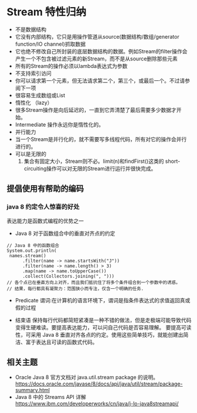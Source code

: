 # Stream 特性归纳
* 不是数据结构
* 它没有内部结构，它只是用操作管道从source(数据结构/数组/generator function/IO channel)抓取数据
* 它也绝不修改自己所封装的底层数据结构的数据。例如Stream的filter操作会产生一个不包含被过滤元素的新Stream，而不是从source删除那些元素
* 所有的Stream的操作必须以lambda表达式为参数
* 不支持索引访问
* 你可以请求第一个元素，但无法请求第二个，第三个，或最后一个。不过请参阅下一项
* 很容易生成数组或List
* 惰性化 （lazy）
* 很多Stream操作是向后延迟的，一直到它弄清楚了最后需要多少数据才开始。
* Intermediate 操作永远你是惰性化的。
* 并行能力
* 当一个Stream是并行化的，就不需要写多线程代码，所有对它的操作会并行进行的。
* 可以是无限的
    1. 集合有固定大小，Stream则不必。limit(n)和findFirst()这类的 short-circuiting操作可以对无限的Stream进行运行并很快完成。
    


## 提倡使用有帮助的编码
### java 8 约定令人惊喜的好处 
表达能力是函数式编程的优势之一
* Java 8 对于函数组合中的垂直对齐点的约定
```
// Java 8 中的函数组合
System.out.println(
 names.stream()
      .filter(name -> name.startsWith("J"))
      .filter(name -> name.length() > 3)
      .map(name -> name.toUpperCase())
      .collect(Collectors.joining(", ")))
// 各个点已在垂直方向上对齐，而且我们抵抗住了将多个条件组合到一个参数中的诱惑。
// 结果，每行都具有凝聚力：范围狭小而专注，仅含一个明确的任务.
```


* Predicate 谓词:在计算机的语言环境下，谓词是指条件表达式的求值返回真或假的过程


*  结束语
保持每行代码都简短紧凑是一种不错的做法，但是走极端可能导致代码变得生硬难读。要提高表达能力，可以问自己代码是否容易理解。
要提高可读性，可采用 Java 8 垂直对齐各点的约定。使用这些简单技巧，就能创建出简洁、富于表达且可读的函数式代码。

## 相关主题
* Oracle Java 8 官方文档对 java.util.stream package 的说明。
https://docs.oracle.com/javase/8/docs/api/java/util/stream/package-summary.html
* Java 8 中的 Streams API 详解 https://www.ibm.com/developerworks/cn/java/j-lo-java8streamapi/